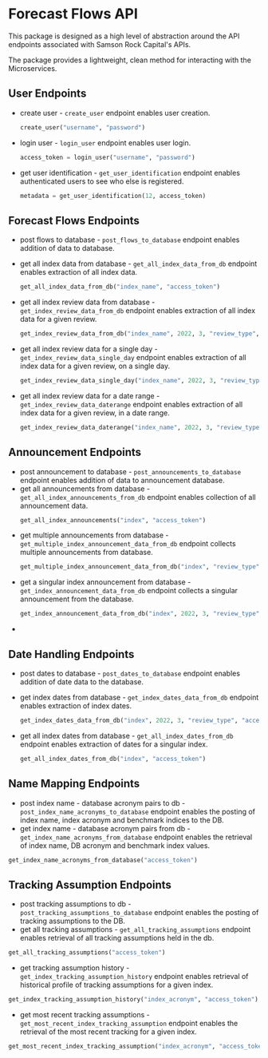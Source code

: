 # Forecast Flows API

This package is designed as a high level of abstraction around the API endpoints associated with Samson Rock Capital's APIs.

The package provides a lightweight, clean method for interacting with the Microservices.


## User Endpoints

- create user - ```create_user``` endpoint enables user creation.
  ```python
  create_user("username", "password")
  ```
- login user - ```login_user``` endpoint enables user login.
  ```python
  access_token = login_user("username", "password")
  ```
- get user identification - ```get_user_identification``` endpoint enables authenticated users to see who else is registered.
  ```python
  metadata = get_user_identification(12, access_token)
  ```
## Forecast Flows Endpoints

- post flows to database - ```post_flows_to_database``` endpoint enables addition of data to database.

- get all index data from database - ```get_all_index_data_from_db``` endpoint enables extraction of all index data.
  ```python
  get_all_index_data_from_db("index_name", "access_token")
  ```
- get all index review data from database - ```get_index_review_data_from_db``` endpoint enables extraction of all index data for a given review.
  ```python
  get_index_review_data_from_db("index_name", 2022, 3, "review_type", "access_token")
  ```
- get all index review data for a single day - ```get_index_review_data_single_day``` endpoint enables extraction of all index data for a given review, on a single day.
  ```python
  get_index_review_data_single_day("index_name", 2022, 3, "review_type", "2022-02-02", "access_token")
  ```
- get all index review data for a date range - ```get_index_review_data_daterange``` endpoint enables extraction of all index data for a given review, in a date range.
  ```python
  get_index_review_data_daterange("index_name", 2022, 3, "review_type", "2022-02-02", "2022-02-03" "access_token")
  ```
## Announcement Endpoints

- post announcement to database - ```post_announcements_to_database``` endpoint enables addition of data to announcement database.
- get all announcements from database - ```get_all_index_announcements_from_db``` endpoint enables collection of all announcement data.
  ```python
  get_all_index_announcements("index", "access_token")
  ```
- get multiple announcements from database - ```get_multiple_index_announcement_data_from_db``` endpoint collects multiple announcements from database. 
  ```python
  get_multiple_index_announcement_data_from_db("index", "review_type", "access_token")
  ```
- get a singular index announcement from database - ```get_index_announcement_data_from_db``` endpoint collects a singular announcement from the database.
  ```python
  get_index_announcement_data_from_db("index", 2022, 3, "review_type", "access_token")
  ```
- 

## Date Handling Endpoints

- post dates to database - ```post_dates_to_database``` endpoint enables addition of date data to the database.
- get index dates from database - ```get_index_dates_data_from_db``` endpoint enables extraction of index dates.
  ```python
  get_index_dates_data_from_db("index", 2022, 3, "review_type", "access_token")
  ```


- get all index dates from database - ```get_all_index_dates_from_db``` endpoint enables extraction of dates for a singular index.
  ```python
  get_all_index_dates_from_db("index", "access_token")
  ```


## Name Mapping Endpoints

- post index name - database acronym pairs to db - ```post_index_name_acronyms_to_database``` endpoint enables the posting of index name, index acronym and benchmark indices to the DB.
- get index name - database acronym pairs from db - ```get_index_name_acronyms_from_database``` endpoint enables the retrieval of index name, DB acronym and benchmark index values.
```python
get_index_name_acronyms_from_database("access_token")
```


## Tracking Assumption Endpoints

- post tracking assumptions to db - ```post_tracking_assumptions_to_database``` endpoint enables the posting of tracking assumptions to the DB.
- get all tracking assumptions - ```get_all_tracking_assumptions``` endpoint enables retrieval of all tracking assumptions held in the db.
```python
get_all_tracking_assumptions("access_token")
```
- get tracking assumption history - ```get_index_tracking_assumption_history``` endpoint enables retrieval of historical profile of tracking assumptions for a given index.
```python
get_index_tracking_assumption_history("index_acronym", "access_token")
```
- get most recent tracking assumptions - ```get_most_recent_index_tracking_assumption``` endpoint enables the retrieval of the most recent tracking for a given index. 
```python
get_most_recent_index_tracking_assumption("index_acronym", "access_token")
```